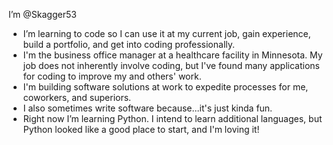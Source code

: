 I’m @Skagger53
- I’m learning to code so I can use it at my current job, gain experience, build a portfolio, and get into coding professionally.
- I'm the business office manager at a healthcare facility in Minnesota. My job does not inherently involve coding, but I've found many applications for coding to improve my and others' work.
- I'm building software solutions at work to expedite processes for me, coworkers, and superiors.
- I also sometimes write software because...it's just kinda fun.
- Right now I’m learning Python. I intend to learn additional languages, but Python looked like a good place to start, and I'm loving it!
